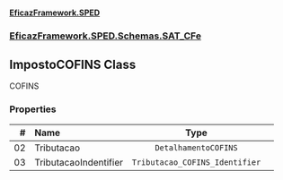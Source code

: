 #### [EficazFramework.SPED](EficazFrameworkSPED.md 'EficazFramework SPED')
### [EficazFramework.SPED.Schemas.SAT_CFe](EficazFramework.SPED.Schemas.SAT_CFe.md 'EficazFramework.SPED.Schemas.SAT_CFe')

## ImpostoCOFINS Class

COFINS
### Properties

| # | Name | Type | |
| ---: | :--- | :---: | :--- |
| 02 | Tributacao | `DetalhamentoCOFINS` |  |
| 03 | TributacaoIndentifier | `Tributacao_COFINS_Identifier` |  |
